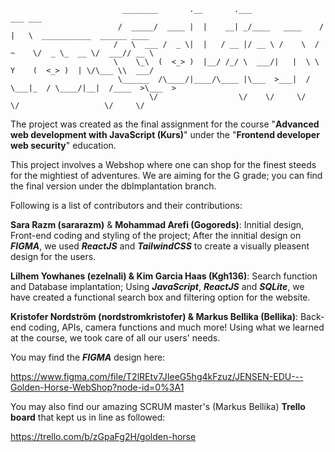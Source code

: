 
                             ________       .__       .___                ___ ___                             
                            /  _____/  ____ |  |    __| _/____   ____    /   |   \  ___________  ______ ____  
                           /   \  ___ /  _ \|  |   / __ |/ __ \ /    \  /    ~    \/  _ \_  __ \/  ___// __ \ 
                           \    \_\  (  <_> )  |__/ /_/ \  ___/|   |  \ \    Y    (  <_> )  | \/\___ \\  ___/ 
                            \______  /\____/|____/\____ |\___  >___|  /  \___|_  / \____/|__|  /____  >\___  >
                                   \/                  \/    \/     \/         \/                   \/     \/ 
      

The project was created as the final assignment for the course "**Advanced web development with JavaScript (Kurs)**" under the "**Frontend developer web security**" education. 

This project involves a Webshop where one can shop for the finest steeds for the mightiest of adventures. We are aiming for the G grade; you can find the final version under the dbImplantation branch.

Following is a list of contributors and their contributions:

**Sara Razm (sararazm)** & **Mohammad Arefi (Gogoreds)**: Innitial design, Front-end coding and styling of the project; After the innitial design on **_FIGMA_**, we used **_ReactJS_** and **_TailwindCSS_** to create a visually pleasent design for the users.

**Lilhem Yowhanes (ezelnali) & Kim Garcia Haas (Kgh136)**: Search function and Database implantation; Using **_JavaScript_**, **_ReactJS_** and **_SQLite_**, we have created a functional search box and filtering option for the website.

**Kristofer Nordström (nordstromkristofer) & Markus Bellika (Bellika)**: Back-end coding, APIs, camera functions and much more! Using what we learned at the course, we took care of all our users' needs.

You may find the **_FIGMA_** design here:

https://www.figma.com/file/T2lREtv7JIeeG5hg4kFzuz/JENSEN-EDU---Golden-Horse-WebShop?node-id=0%3A1

You may also find our amazing SCRUM master's (Markus Bellika) **Trello board** that kept us in line as followed:

https://trello.com/b/zGpaFg2H/golden-horse

